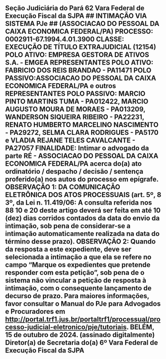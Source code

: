 ## Seção Judiciária do Pará 62 Vara Federal de Execução Fiscal da SJPA ## INTIMAÇÃO VIA SISTEMA PJe ## (ASSOCIACAO DO PESSOAL DA CAIXA ECONOMICA FEDERAL/PA) PROCESSO: 0002911-67.1994.4.01.3900 CLASSE: EXECUÇÃO DE TÍTULO EXTRAJUDICIAL (12154) POLO ATIVO: EMPRESA GESTORA DE ATIVOS S.A. - EMGEA REPRESENTANTES POLO ATIVO: FABRICIO DOS REIS BRANDAO - PA11471 POLO PASSIVO:ASSOCIACAO DO PESSOAL DA CAIXA ECONOMICA FEDERAL/PA e outros REPRESENTANTES POLO PASSIVO: MARCIO PINTO MARTINS TUMA - PA012422, MARCIO AUGUSTO MOURA DE MORAES - PA013209, WANDERSON SIQUEIRA RIBEIRO - PA22231, RENATO HUMBERTO MARCELINO NASCIMENTO - PA29272, SELMA CLARA RODRIGUES - PA5170 e VLADIA REJANE TELES CAVALCANTE - PA27057 FINALIDADE: Intimar o advogado da parte RÉ - ASSOCIACAO DO PESSOAL DA CAIXA ECONOMICA FEDERAL/PA acerca do(a) ato ordinatório / despacho / decisão / sentença proferido(a) nos autos do processo em epígrafe. OBSERVAÇÃO 1: DA COMUNICAÇÃO ELETRÔNICA DOS ATOS PROCESSUAIS (art. 5º, 8 3º, da Lei n. 11.419/06: A consulta referida nos 88 10 e 20 deste artigo deverá ser feita em até 10 (dez) dias corridos contados da data do envio da intimação, sob pena de considerar-se a intimação automaticamente realizada na data do término desse prazo). OBSERVAÇÃO 2: Quando da resposta a este expediente, deve ser selecionada a intimação a que ela se refere no campo “Marque os expedientes que pretende responder com esta petição”, sob pena de o sistema não vincular a petição de resposta à intimação, com o consequente lançamento de decurso de prazo. Para maiores informações, favor consultar o Manual do PJe para Advogados e Procuradores em http://portal.trf1.jus.br/portaltrf1/processual/processo-judicial-eletronico/pje/tutoriais. BELÉM, 15 de outubro de 2024. (assinado digitalmente) Diretor(a) de Secretaria do(a) 6º Vara Federal de Execução Fiscal da SJPA

